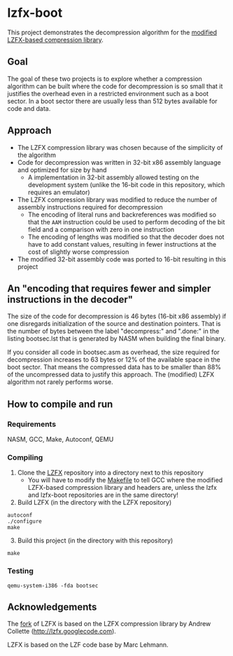 # lzfx-boot
This project demonstrates the decompression algorithm for the [modified LZFX-based compression library](https://github.com/janding/lzfx).

## Goal
The goal of these two projects is to explore whether a compression algorithm can be built where the code for decompression is so small that it justifies the overhead even in a restricted environment such as a boot sector. In a boot sector there are usually less than 512 bytes available for code and data. 

## Approach
* The LZFX compression library was chosen because of the simplicity of the algorithm
* Code for decompression was written in 32-bit x86 assembly language and optimized for size by hand
    * A implementation in 32-bit assembly allowed testing on the development system (unlike the 16-bit code in this repository, which requires an emulator)
* The LZFX compression library was modified to reduce the number of assembly instructions required for decompression
    * The encoding of literal runs and backreferences was modified so that the `AAM` instruction could be used to perform decoding of the bit field and a comparison with zero in one instruction
    * The encoding of lengths was modified so that the decoder does not have to add constant values, resulting in fewer instructions at the cost of slightly worse compression
* The modified 32-bit assembly code was ported to 16-bit resulting in this project

## An "encoding that requires fewer and simpler instructions in the decoder"
The size of the code for decompression is 46 bytes (16-bit x86 assembly) if one disregards initialization of the source and destination pointers. That is the number of bytes between the label "decompress:" and ".done:" in the listing bootsec.lst that is generated by NASM when building the final binary.

If you consider all code in bootsec.asm as overhead, the size required for decompression increases to 63 bytes or 12% of the available space in the boot sector. That means the compressed data has to be smaller than 88% of the uncompressed data to justify this approach. The (modified) LZFX algorithm not rarely performs worse.

## How to compile and run

### Requirements
NASM, GCC, Make, Autoconf, QEMU

### Compiling
1. Clone the [LZFX](https://github.com/janding/lzfx) repository into a directory next to this repository
    * You will have to modify the [Makefile](Makefile#L2) to tell GCC where the modified LZFX-based compression library and headers are, unless the lzfx and lzfx-boot repositories are in the same directory!
2. Build LZFX (in the directory with the LZFX repository)
```
autoconf
./configure
make
```
3. Build this project (in the directory with this repository)
```
make
```

### Testing
```
qemu-system-i386 -fda bootsec
```

## Acknowledgements
The [fork](https://github.com/janding/lzfx) of LZFX is based on the LZFX compression library by Andrew Collette
(http://lzfx.googlecode.com).

LZFX is based on the LZF code base by Marc Lehmann.
